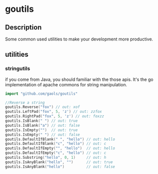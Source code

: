 # goutils

## Description

Some common used utilities to make your development more productive.

## utilities

### stringutils

if you come from Java, you should familiar with the those apis. It's the go implementation of
apache commons for string manipulation.

```go
import "github.com/gaols/goutils"

//Reverse a string
goutils.Reverse("fox") // out: xof
goutils.LeftPad("fox", 5, 'z') // out: zzfox
goutils.RightPad("fox", 5, 'z') // out: foxzz
goutils.IsBlank(" ") // out: true
goutils.IsBlank("a") // out: false
goutils.IsEmpty("")  // out: true
goutils.IsEmpty(" ") // out: false
goutils.DefaultIfBlank(" ", "hello") // out: hello
goutils.DefaultIfBlank("c", "hello") // out: c
goutils.DefaultIfEmpty("", "hello")  // out: hello
goutils.DefaultIfEmpty("c", "hello") // out: c
goutils.Substring("hello", 0, 1)     // out: h
goutils.IsAnyBlank("hello", "")      // out: true
goutils.IsAnyBlank("hello")          // out: false
```
